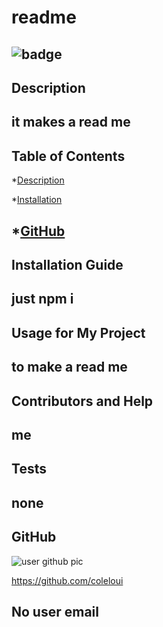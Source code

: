 
        
# **readme** 

![badge](https://img.shields.io/badge/license-MIT-brightgreen)
---
## Description
it makes a read me
---
## Table of Contents
*[Description](#description)

*[Installation](#installation)

*[GitHub](#github)
---
## Installation Guide
just npm i
---
## Usage for My Project
to make a read me
---
## Contributors and Help
me
---
## Tests
none
---
## GitHub
![user github pic](https://avatars0.githubusercontent.com/u/16417094?v=4)


https://github.com/coleloui


No user email
---
                    
                    